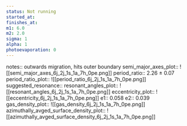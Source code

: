 ```yaml
---
status: Not running
started_at:
finishes_at:
m1: 6.0
m2: 2.0
sigma: 1
alpha: 1
photoevaporation: 0
---
```


notes:: outwards migration, hits outer boundary
semi_major_axes_plot:: ![[semi_major_axes_6j_2j_1s_1a_7h_0pe.png]]
period_ratio:: 2.26 ± 0.07
period_ratio_plot:: ![[period_ratio_6j_2j_1s_1a_7h_0pe.png]]
suggested_resonance:: 
resonant_angles_plot:: ![[resonant_angles_6j_2j_1s_1a_7h_0pe.png]]
eccentricity_plot:: ![[eccentricity_6j_2j_1s_1a_7h_0pe.png]]
e1:: 0.058
e2:: 0.039
gas_density_plot:: ![[gas_density_6j_2j_1s_1a_7h_0pe.png]]
azimuthally_avged_surface_density_plot:: ![[azimuthally_avged_surface_density_6j_2j_1s_1a_7h_0pe.png]]
